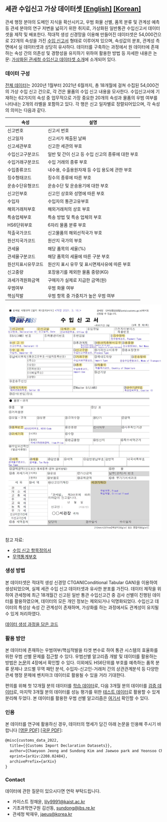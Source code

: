 ﻿## 세관 수입신고 가상 데이터셋 [[English]](https://github.com/Seondong/Customs-Declaration-Datasets/tree/en) [[Korean]](https://github.com/Seondong/Customs-Declaration-Datasets/tree/main)

관세 행정 분야의 도메인 지식을 확산시키고, 우범 화물 선별, 품목 분류 및 관계성 예측 등 관세 분야의 연구 저변을 넓히기 위한 취지로, 가상화된 일반통관 수입신고서 데이터셋을 제작 및 배포한다. 적대적 생성 신경망을 이용해 만들어진 데이터셋은 54,000건으로 22개의 속성을 가진 [수입 신고서](./resources/수입신고서.pdf) 형태로 이루어져 있으며, 속성값의 분포, 관계성 측면에서 실 데이터셋과 상당히 유사하다. 데이터를 구축하는 과정에서 원 데이터에 존재하는 속성 간의 의존성 및 경향성을 유지하기 위하여 활용한 방법 등 자세한 내용은 논문: [가상화된 관세청 수입신고 데이터셋 소개](./resources/paper_ko.pdf)에 소개되어 있다.



### 데이터 구성
[전체 데이터](./data/df_syn.csv)는 2020년 1월부터 2021년 6월까지, 총 18개월에 걸쳐 수집된 54,000건의 가상 수입 신고 건으로, 각 건은 물품의 수입 신고 내용을 모사한다. 수입신고서에 기재하는 62가지의 속성 중 업무적으로 가장 중요한 20개의 속성과 물품의 우범 여부를 나타내는 2개의 라벨을 포함하고 있다. 각 행은 신고 일자별로 정렬되어있으며, 각 속성의 의미는 다음과 같다. 

| 속성               | 설명                                              |
| ------------------ | ------------------------------------------------- |
| 신고번호            | 신고서 번호                              |
| 신고일자           | 신고서가 제출된 날짜                              |
| 신고세관부호       | 신고한 세관의 부호                                |
| 수입신고구분코드   | 일반 및 간이 신고 등 수입 신고의 종류에 대한 부호 |
| 수입거래구분코드   | 수입 거래의 종류 부호                             |
| 수입종류코드       | 내수용, 수출용원자재 등 수입 용도에 관한 부호     |
| 징수형태코드       | 징수의 종류에 따른 부호                           |
| 운송수단유형코드   | 운송수단 및 운송용기에 대한 부호                  |
| 신고인부호         | 신고인 상호와 성명에 따른 부호                    |
| 수입자             | 수입자의 통관고유부호                             |
| 해외거래처부호     | 해외거래처의 상호 부호                            |
| 특송업체부호       | 특송 방법 및 특송 업체의 부호                     |
| HS6단위부호       | 6자리 물품 분류 부호                             |
| 적출국가코드       | 신고물품의 해외선적국가 부호                      |
| 원산지국가코드     | 원산지 국가의 부호                                |
| 관세율             | 해당 품목의 세율(%)                               |
| 관세율구분코드     | 해당 품목의 세율에 따른 구분 부호                 |
| 원산지표시유무코드 | 원산지 표시 유무 및 표시면제사유에 따른 부호      |
| 신고중량           | 포장용기를 제외한 물품 중량(KG)                   |
| 과세가격원화금액   | 구매자가 실제로 지급한 금액(원)                   |
| 우범여부           | 우범 화물 여부                                    |
| 핵심적발           | 우범 항목 중 가중치가 높은 우범 여부              |

![수입신고서](./resources/수입신고서.JPG)

참고 자료:
* [수입 신고 항목정의서](./resources/항목정의서.xlsx)
* [무역통계부호](./resources/무역통계부호.pdf) 



### 생성 방법

본 데이터셋은 적대적 생성 신경망 CTGAN(Conditional Tabular GAN)을 이용하여 생성되었으며, 실제 세관 수입 신고 데이터셋과 유사한 분포를 가진다. 데이터 제작을 위하여 관세청에 최근 18개월간 신고된 일반 통관 수입신고건 중 검사 선별이 진행된 데이터를 활용하였으며, 데이터의 모든 개인 정보는 제외되거나 익명화되었다. 수입신고 데이터의 특성상 속성 간 관계성이 존재하며, 가상화를 하는 과정에서도 관계성이 유지될 수 있게 처리하였다. 

[데이터 생성 과정을 담은 코드](./codes/CTGAN을_활용한_데이터_생성.ipynb) 



### 활용 방안

본 데이터에 존재하는 우범여부/핵심적발을 타겟 변수로 하여 통관 시스템의 효율화를 위한 우범 선별 문제를 접근할 수 있다. 우범선별 알고리즘 개발 및 데이터를 활용하는 방법은 [논문](./resources/paper_ko.pdf)의 4장에서 확인할 수 있다. 이외에도 HS6단위를 부호를 예측하는 품목 분류 문제나 코드별 무역 패턴 분석, 수입자-신고인-거래처 간의 상관관계분석 등 다양한 관세 행정 문제에 벤치마크 데이터로 활용될 수 있을 거라 기대한다. 

편의를 위해 첫 12개월 분의 데이터를 [학습 데이터](./data/df_syn_train.csv)로, 다음 3개월 분의 데이터를 [검증 데이터](./data/df_syn_valid.csv)로, 마지막 3개월 분의 데이터를 성능 평가를 위한  [테스트 데이터](./data/df_syn_test.csv)로 활용할 수 있게 분리해 두었다. 본 데이터를 활용한 우범 선별 알고리즘은 [여기서](./codes/우범선별/) 확인할 수 있다. 


### 인용
본 데이터를 연구에 활용하신 경우, 데이터의 명세가 담긴 아래 논문을 인용해 주시기 바랍니다 [[영문 PDF]](https://arxiv.org/abs/2208.02484) [[국문 PDF]](./resources/paper_ko.pdf):
```LaTeX
@misc{customs_data_2022,
  title={{Customs Import Declaration Datasets}},
  author={Chaeyoon Jeong and Sundong Kim and Jaewoo park and Yeonsoo Choi},
  eprint={arXiv:2208.02484},
  archivePrefix={arXiv}
}
```


### Contact

데이터에 관한 질문이 있으시다면 연락 부탁드립니다. 
* 카이스트 정채윤, <lily9991@kaist.ac.kr>
* 기초과학연구원 김선동, <sundong@ibs.re.kr> 
* 관세청 박재우, <jaeus@korea.kr>
